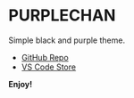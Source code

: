 # PURPLECHAN

Simple black and purple theme.

- [GitHub Repo](https://github.com/morizkay/purplechan)
- [VS Code Store](https://marketplace.visualstudio.com/items?itemName=morizkay.purplechan)

**Enjoy!**
